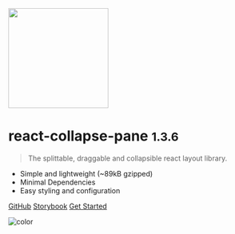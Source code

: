 <!-- _coverpage.md -->

<img src="icon.svg" width="200"/>

# react-collapse-pane <small>1.3.6</small>

> The splittable, draggable and collapsible react layout library.

- Simple and lightweight (~89kB gzipped)
- Minimal Dependencies
- Easy styling and configuration

[GitHub](https://github.com/b-zurg/react-collapse-pane/)
[Storybook](https://storybook-collapse-pane.netlify.app//)
[Get Started](/?id=react-collapse-pane)

![color](#2E2E2E)
